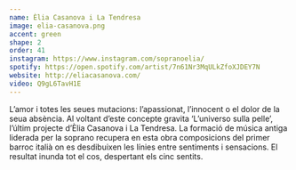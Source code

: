 ```yaml
---
name: Èlia Casanova i La Tendresa
image: elia-casanova.png
accent: green
shape: 2
order: 41
instagram: https://www.instagram.com/sopranoelia/
spotify: https://open.spotify.com/artist/7n61Nr3MqULkZfoXJDEY7N
website: http://eliacasanova.com/
video: Q9gL6TavH1E
---
```


L’amor i totes les seues mutacions: l’apassionat, l’innocent o el dolor de la seua absència. Al voltant d’este concepte gravita ‘L’universo sulla pelle’, l’últim projecte d’Èlia Casanova i La Tendresa. La formació de música antiga liderada per la soprano recupera en esta obra composicions del primer barroc italià on es desdibuixen les línies entre sentiments i sensacions. El resultat inunda tot el cos, despertant els cinc sentits.
